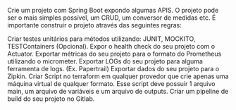 
Crie um projeto com Spring Boot expondo algumas APIS. O projeto pode ser o mais simples possível, um CRUD, um conversor de medidas etc. É importante construir o projeto através das seguintes regras:

Criar testes unitários para métodos utilizando:
JUNIT, MOCKITO, TESTContainers (Opcional).
Expor o health check do seu projeto com o Actuator.
Exportar métricas do seu projeto para o formato do Prometheus utilizando o micrometer.
Exportar LOGs do seu projeto para alguma ferramenta de logs. (Ex. Papertrail)
Exportar dados do seu projeto para o Zipkin.
Criar Script no terraform em qualquer provedor que crie apenas uma máquina virtual de qualquer formato. Esse script deve possuir 1 arquivo main, um arquivo de variáveis e um arquivo de outputs.
Criar um pipeline de build do seu projeto no Gitlab.
